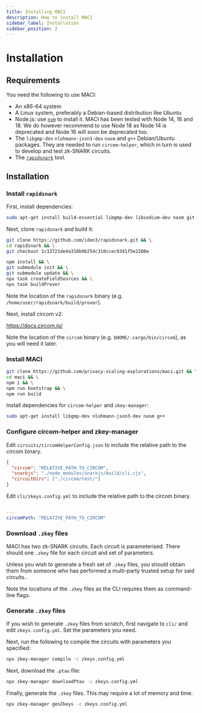 ```yaml
---
title: Installing MACI
description: How to install MACI
sidebar_label: Installation
sidebar_position: 2
---
```



# Installation

## Requirements

You need the following to use MACI:

- An x86-64 system
- A Linux system, preferably a Debian-based distribution like Ubuntu
- Node.js: use [`nvm`](https://github.com/nvm-sh/nvm) to install it. MACI has
  been tested with Node 14, 16 and 18. We do however recommend to use Node 18 as Node 14 is deprecated and Node 16 will soon be deprecated too.
- The `libgmp-dev` `nlohmann-json3-dev` `nasm` and `g++` Debian/Ubuntu
  packages. They are needed to run `circom-helper`, which in turn is used to
  develop and test zk-SNARK circuits.
- The [`rapidsnark`](https://github.com/iden3/rapidsnark) tool.

## Installation

### Install `rapidsnark`

First, install dependencies:

```bash
sudo apt-get install build-essential libgmp-dev libsodium-dev nasm git
```

Next, clone `rapidsnark` and build it:

```bash
git clone https://github.com/iden3/rapidsnark.git && \
cd rapidsnark && \
git checkout 1c13721de4a316b0b254c310ccec9341f5e2208e

npm install && \
git submodule init && \
git submodule update && \
npx task createFieldSources && \
npx task buildProver
```

Note the location of the `rapidsnark` binary (e.g.
`/home/user/rapidsnark/build/prover`).

Next, install circom v2:

https://docs.circom.io/

Note the location of the `circom` binary (e.g. `$HOME/.cargo/bin/circom`), as you will need it later.

### Install MACI

```bash
git clone https://github.com/privacy-scaling-explorations/maci.git && \
cd maci && \
npm i && \
npm run bootstrap && \
npm run build
```

Install dependencies for `circom-helper` and `zkey-manager`:

```bash
sudo apt-get install libgmp-dev nlohmann-json3-dev nasm g++
```

### Configure circom-helper and zkey-manager

Edit `circuits/circomHelperConfig.json` to include the relative path to the
circom binary.

```json
{
  "circom": "RELATIVE_PATH_TO_CIRCOM",
  "snarkjs": "./node_modules/snarkjs/build/cli.cjs",
  "circuitDirs": ["./circom/test/"]
}
```

Edit `cli/zkeys.config.yml` to include the relative path to the
circom binary.

```yml

---
circomPath: "RELATIVE_PATH_TO_CIRCOM"
```

### Download `.zkey` files

MACI has two zk-SNARK circuits. Each circuit is parameterised. There should one
`.zkey` file for each circuit and set of parameters.

Unless you wish to generate a fresh set of `.zkey` files, you should obtain
them from someone who has performed a multi-party trusted setup for said
circuits..

Note the locations of the `.zkey` files as the CLI requires them as
command-line flags.

### Generate `.zkey` files

If you wish to generate `.zkey` files from scratch, first navigate to `cli/`
and edit `zkeys.config.yml`. Set the parameters you need.

Next, run the following to compile the circuits with parameters you specified:

```bash
npx zkey-manager compile -c zkeys.config.yml
```

Next, download the `.ptau` file:

```bash
npx zkey-manager downloadPtau -c zkeys.config.yml
```

Finally, generate the `.zkey` files. This may require a lot of memory and time.

```bash
npx zkey-manager genZkeys -c zkeys.config.yml
```
